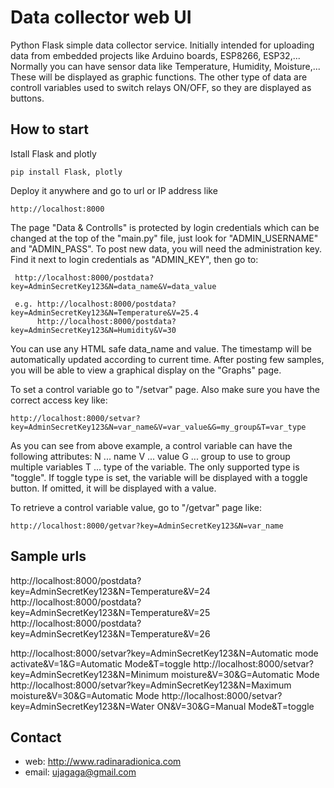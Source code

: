 # Data collector web UI #

Python Flask simple data collector service. Initially intended for uploading data from embedded projects like Arduino boards, ESP8266, ESP32,... 
Normally you can have sensor data like Temperature, Humidity, Moisture,... These will be displayed as graphic functions.
The other type of data are controll variables used to switch relays ON/OFF, so they are displayed as buttons.

## How to start ##
Istall Flask and plotly


    pip install Flask, plotly


Deploy it anywhere and go to url or IP address like 


    http://localhost:8000


The page "Data & Controlls" is protected by login credentials which can be changed at the top of the "main.py" file, just look for "ADMIN_USERNAME" and "ADMIN_PASS". 
To post new data, you will need the administration key. Find it next to login credentials as "ADMIN_KEY", then go to:


     http://localhost:8000/postdata?key=AdminSecretKey123&N=data_name&V=data_value

     e.g. http://localhost:8000/postdata?key=AdminSecretKey123&N=Temperature&V=25.4
          http://localhost:8000/postdata?key=AdminSecretKey123&N=Humidity&V=30


You can use any HTML safe data_name and value. The timestamp will be automatically updated according to current time.
After posting few samples, you will be able to view a graphical display on the "Graphs" page.

To set a control variable go to "/setvar" page. Also make sure you have the correct access key like:


    http://localhost:8000/setvar?key=AdminSecretKey123&N=var_name&V=var_value&G=my_group&T=var_type


As you can see from above example, a control variable can have the following attributes:
    N ... name
    V ... value
    G ... group to use to group multiple variables
    T ... type of the variable. The only supported type is "toggle". 
            If toggle type is set, the variable will be displayed with a toggle button. If omitted, it will be displayed with a value.
            
To retrieve a control variable value, go to "/getvar" page like:


    http://localhost:8000/getvar?key=AdminSecretKey123&N=var_name


## Sample urls

http://localhost:8000/postdata?key=AdminSecretKey123&N=Temperature&V=24
http://localhost:8000/postdata?key=AdminSecretKey123&N=Temperature&V=25
http://localhost:8000/postdata?key=AdminSecretKey123&N=Temperature&V=26

http://localhost:8000/setvar?key=AdminSecretKey123&N=Automatic mode activate&V=1&G=Automatic Mode&T=toggle
http://localhost:8000/setvar?key=AdminSecretKey123&N=Minimum moisture&V=30&G=Automatic Mode
http://localhost:8000/setvar?key=AdminSecretKey123&N=Maximum moisture&V=30&G=Automatic Mode
http://localhost:8000/setvar?key=AdminSecretKey123&N=Water ON&V=30&G=Manual Mode&T=toggle

## Contact ##

* web: http://www.radinaradionica.com
* email: ujagaga@gmail.com

